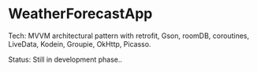 # WeatherForecastApp



Tech:
MVVM architectural pattern with retrofit, Gson, roomDB, coroutines, LiveData, Kodein, Groupie, OkHttp, Picasso.


Status: Still in development phase..
